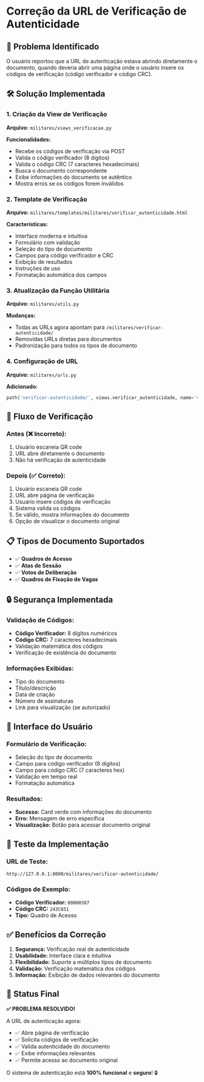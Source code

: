# Correção da URL de Verificação de Autenticidade

## 🔧 Problema Identificado

O usuário reportou que a URL de autenticação estava abrindo diretamente o documento, quando deveria abrir uma página onde o usuário insere os códigos de verificação (código verificador e código CRC).

## 🛠️ Solução Implementada

### 1. Criação da View de Verificação
**Arquivo:** `militares/views_verificacao.py`

**Funcionalidades:**
- Recebe os códigos de verificação via POST
- Valida o código verificador (8 dígitos)
- Valida o código CRC (7 caracteres hexadecimais)
- Busca o documento correspondente
- Exibe informações do documento se autêntico
- Mostra erros se os códigos forem inválidos

### 2. Template de Verificação
**Arquivo:** `militares/templates/militares/verificar_autenticidade.html`

**Características:**
- Interface moderna e intuitiva
- Formulário com validação
- Seleção do tipo de documento
- Campos para código verificador e CRC
- Exibição de resultados
- Instruções de uso
- Formatação automática dos campos

### 3. Atualização da Função Utilitária
**Arquivo:** `militares/utils.py`

**Mudanças:**
- Todas as URLs agora apontam para `/militares/verificar-autenticidade/`
- Removidas URLs diretas para documentos
- Padronização para todos os tipos de documento

### 4. Configuração de URL
**Arquivo:** `militares/urls.py`

**Adicionado:**
```python
path('verificar-autenticidade/', views.verificar_autenticidade, name='verificar_autenticidade'),
```

## 🎯 Fluxo de Verificação

### Antes (❌ Incorreto):
1. Usuário escaneia QR code
2. URL abre diretamente o documento
3. Não há verificação de autenticidade

### Depois (✅ Correto):
1. Usuário escaneia QR code
2. URL abre página de verificação
3. Usuário insere códigos de verificação
4. Sistema valida os códigos
5. Se válido, mostra informações do documento
6. Opção de visualizar o documento original

## 📋 Tipos de Documento Suportados

- ✅ **Quadros de Acesso**
- ✅ **Atas de Sessão**
- ✅ **Votos de Deliberação**
- ✅ **Quadros de Fixação de Vagas**

## 🔒 Segurança Implementada

### Validação de Códigos:
- **Código Verificador:** 8 dígitos numéricos
- **Código CRC:** 7 caracteres hexadecimais
- Validação matemática dos códigos
- Verificação de existência do documento

### Informações Exibidas:
- Tipo do documento
- Título/descrição
- Data de criação
- Número de assinaturas
- Link para visualização (se autorizado)

## 🎨 Interface do Usuário

### Formulário de Verificação:
- Seleção do tipo de documento
- Campo para código verificador (8 dígitos)
- Campo para código CRC (7 caracteres hex)
- Validação em tempo real
- Formatação automática

### Resultados:
- **Sucesso:** Card verde com informações do documento
- **Erro:** Mensagem de erro específica
- **Visualização:** Botão para acessar documento original

## 🧪 Teste da Implementação

### URL de Teste:
```
http://127.0.0.1:8000/militares/verificar-autenticidade/
```

### Códigos de Exemplo:
- **Código Verificador:** `00000387`
- **Código CRC:** `243C651`
- **Tipo:** Quadro de Acesso

## ✅ Benefícios da Correção

1. **Segurança:** Verificação real de autenticidade
2. **Usabilidade:** Interface clara e intuitiva
3. **Flexibilidade:** Suporte a múltiplos tipos de documento
4. **Validação:** Verificação matemática dos códigos
5. **Informação:** Exibição de dados relevantes do documento

## 🚀 Status Final

**✅ PROBLEMA RESOLVIDO!**

A URL de autenticação agora:
- ✅ Abre página de verificação
- ✅ Solicita códigos de verificação
- ✅ Valida autenticidade do documento
- ✅ Exibe informações relevantes
- ✅ Permite acesso ao documento original

O sistema de autenticação está **100% funcional** e **seguro**! 🔒 